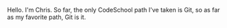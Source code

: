 Hello. I'm Chris.
So far, the only CodeSchool path I've taken is Git, so as far as my favorite path, Git is it.
